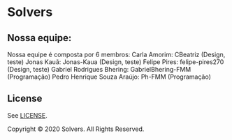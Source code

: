 # Solvers

## Nossa equipe:
Nossa equipe é composta por 6 membros:
Carla Amorim: CBeatriz (Design, teste)
Jonas Kauã: Jonas-Kaua (Design, teste)
Felipe Pires: felipe-pires270 (Design, teste)
Gabriel Rodrigues Bhering: GabrielBhering-FMM (Programação)
Pedro Henrique Souza Araújo: Ph-FMM (Programação)

## License

See  [LICENSE](https://github.com/GabrielBhering-FMM/Solvers/blob/master/LICENSE).

Copyright © 2020 Solvers. All Rights Reserved.
